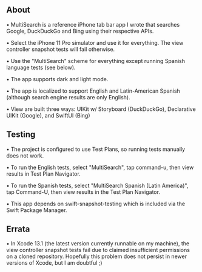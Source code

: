 ## About

• MultiSearch is a reference iPhone tab bar app I wrote that searches Google, DuckDuckGo and Bing using their respective APIs.

• Select the iPhone 11 Pro simulator and use it for everything. The view controller snapshot tests will fail otherwise.

• Use the "MultiSearch" scheme for everything except running Spanish language tests (see below).

• The app supports dark and light mode.

• The app is localized to support English and Latin-American Spanish (although search engine results are only English).

• View are built three ways: UIKit w/ Storyboard (DuckDuckGo), Declarative UIKit (Google), and SwiftUI (Bing)

## Testing

• The project is configured to use Test Plans, so running tests manually does not work.

• To run the English tests, select "MultiSearch", tap command-u, then view results in Test Plan Navigator.

• To run the Spanish tests, select "MultiSearch Spanish (Latin America)", tap Command-U, then view results in the Test Plan Navigator.

• This app depends on swift-snapshot-testing which is included via the Swift Package Manager.

## Errata

• In Xcode 13.1 (the latest version currently runnable on my machine), the view controller snapshot tests fail
  due to claimed insufficient permissions on a cloned repository. Hopefully this problem does not persist in newer
  versions of Xcode, but I am doubtful ;)
